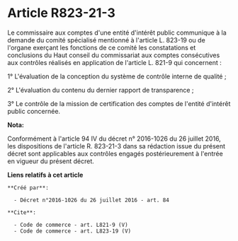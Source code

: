 # Article R823-21-3

Le commissaire aux comptes d'une entité d'intérêt public communique à la demande du comité spécialisé mentionné à l'article
L. 823-19 ou de l'organe exerçant les fonctions de ce comité les constatations et conclusions du Haut conseil du commissariat
aux comptes consécutives aux contrôles réalisés en application de l'article L. 821-9 qui concernent : 

1° L'évaluation de la conception du système de contrôle interne de qualité ; 

2° L'évaluation du contenu du dernier rapport de transparence ; 

3° Le contrôle de la mission de certification des comptes de l'entité d'intérêt public concernée.

**Nota:**

Conformément à l'article 94 IV du décret n° 2016-1026 du 26 juillet 2016, les dispositions de l'article R. 823-21-3 dans sa
rédaction issue du présent décret sont applicables aux contrôles engagés postérieurement à l'entrée en vigueur du présent
décret.

**Liens relatifs à cet article**

	**Créé par**:

	  - Décret n°2016-1026 du 26 juillet 2016 - art. 84

	**Cite**:

	  - Code de commerce - art. L821-9 (V)
	  - Code de commerce - art. L823-19 (V)
